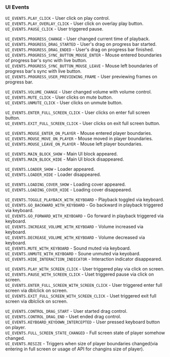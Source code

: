 ### UI Events

`UI_EVENTS.PLAY_CLICK` - User click on play control.<br/>
`UI_EVENTS.PLAY_OVERLAY_CLICK` - User click on overlay play button.<br/>
`UI_EVENTS.PAUSE_CLICK` - User triggered pause.<br/>

`UI_EVENTS.PROGRESS_CHANGE` - User changed current time of playback.<br/>
`UI_EVENTS.PROGRESS_DRAG_STARTED` - User's drag on progress bar started.<br/>
`UI_EVENTS.PROGRESS_DRAG_ENDED` - User's drag on progress bar finished.<br/>
`UI_EVENTS.PROGRESS_SYNC_BUTTON_MOUSE_ENTER` - Mouse entered boundaries of progress bar's sync with live button.<br/>
`UI_EVENTS.PROGRESS_SYNC_BUTTON_MOUSE_LEAVE` - Mouse left boundaries of progress bar's sync with live button.<br/>
`UI_EVENTS.PROGRESS_USER_PREVIEWING_FRAME` - User previewing frames on progress bar.<br/>

`UI_EVENTS.VOLUME_CHANGE` - User changed volume with volume control.<br/>
`UI_EVENTS.MUTE_CLICK` - User clicks on mute button.<br/>
`UI_EVENTS.UNMUTE_CLICK` - User clicks on unmute button.<br/>

`UI_EVENTS.ENTER_FULL_SCREEN_CLICK` - User clicks on enter full screen button.<br/>
`UI_EVENTS.EXIT_FULL_SCREEN_CLICK` - User clicks on exit full screen button.<br/>

`UI_EVENTS.MOUSE_ENTER_ON_PLAYER` - Mouse entered player boundaries.<br/>
`UI_EVENTS.MOUSE_MOVE_ON_PLAYER` - Mouse moved in player boundaries.<br/>
`UI_EVENTS.MOUSE_LEAVE_ON_PLAYER` - Mouse left player boundaries.<br/>

`UI_EVENTS.MAIN_BLOCK_SHOW` - Main UI block appeared.<br/>
`UI_EVENTS.MAIN_BLOCK_HIDE` - Main UI block disappeared.<br/>

`UI_EVENTS.LOADER_SHOW` - Loader appeared.<br/>
`UI_EVENTS.LOADER_HIDE` - Loader disappeared.<br/>

`UI_EVENTS.LOADING_COVER_SHOW` - Loading cover appeared.<br/>
`UI_EVENTS.LOADING_COVER_HIDE` - Loading cover disappeared.<br/>

`UI_EVENTS.TOGGLE_PLAYBACK_WITH_KEYBOARD` - Playback toggled via keyboard.<br/>
`UI_EVENTS.GO_BACKWARD_WITH_KEYBOARD` - Go backward in playback triggered via keyboard.<br/>
`UI_EVENTS.GO_FORWARD_WITH_KEYBOARD` - Go forward in playback triggered via keyboard.<br/>
`UI_EVENTS.INCREASE_VOLUME_WITH_KEYBOARD` - Volume increased via keyboard.<br/>
`UI_EVENTS.DECREASE_VOLUME_WITH_KEYBOARD` - Volume decreased via keyboard.<br/>
`UI_EVENTS.MUTE_WITH_KEYBOARD` - Sound muted via keyboard.<br/>
`UI_EVENTS.UNMUTE_WITH_KEYBOARD` - Soune unmuted via keyobard.<br/>
`UI_EVENTS.HIDE_INTERACTION_INDICATOR` - Interaction indicator disappeared.<br/>

`UI_EVENTS.PLAY_WITH_SCREEN_CLICK` - User triggered play via click on screen.<br/>
`UI_EVENTS.PAUSE_WITH_SCREEN_CLICK` - Uset triggered pause via click on screen.<br/>
`UI_EVENTS.ENTER_FULL_SCREEN_WITH_SCREEN_CLICK` - User triggered enter full screen via dblclick on screen.<br/>
`UI_EVENTS.EXIT_FULL_SCREEN_WITH_SCREEN_CLICK` - Uset triggered exit full screen via dblclick on screen.<br/>

`UI_EVENTS.CONTROL_DRAG_START` - User started drag control.<br/>
`UI_EVENTS.CONTROL_DRAG_END` - Uset ended drag control.<br/>
`UI_EVENTS.KEYBOARD_KEYDOWN_INTERCEPTED` - User pressed keyboard button on player.<br/>
`UI_EVENTS.FULL_SCREEN_STATE_CHANGED` - Full screen state of player somehow changed.<br/>
`UI_EVENTS.RESIZE` - Triggers when size of player boundaries changed(via entering in full screen or usage of API for changins size of player).<br/>
